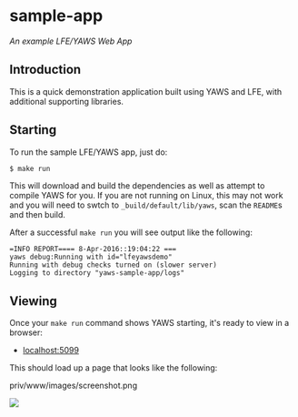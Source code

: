 # sample-app

*An example LFE/YAWS Web App*

## Introduction

This is a quick demonstration application built using YAWS and LFE, with
additional supporting libraries.

## Starting

To run the sample LFE/YAWS app, just do:

```bash
$ make run
```

This will download and build the dependencies as well as attempt to compile
YAWS for you. If you are not running on Linux, this may not work and you will
need to swtch to ``_build/default/lib/yaws``, scan the ``README``s and then
build.

After a successful ``make run`` you will see output like the following:

```
=INFO REPORT==== 8-Apr-2016::19:04:22 ===
yaws debug:Running with id="lfeyawsdemo"
Running with debug checks turned on (slower server)
Logging to directory "yaws-sample-app/logs"
```

## Viewing

Once your ``make run`` command shows YAWS starting, it's ready to view in a
browser:

* [localhost:5099](http://localhost:5099/)

This should load up a page that looks like the following:

priv/www/images/screenshot.png

[![][screen]][screen-large]

[screen]: priv/www/images/screenshot-thumb.png
[screen-large]: priv/www/images/screenshot.png
